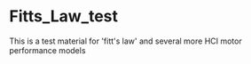 # Fitts_Law_test
This is a test material for 'fitt's law' and several more HCI motor performance models
